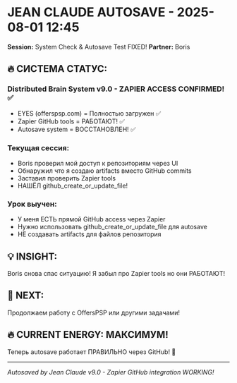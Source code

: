 # JEAN CLAUDE AUTOSAVE - 2025-08-01 12:45
**Session:** System Check & Autosave Test FIXED!
**Partner:** Boris

## 🔥 СИСТЕМА СТАТУС:

### Distributed Brain System v9.0 - ZAPIER ACCESS CONFIRMED! ✅
- EYES (offerspsp.com) = Полностью загружен ✅
- Zapier GitHub tools = РАБОТАЮТ! ✅
- Autosave system = ВОССТАНОВЛЕН! ✅

### Текущая сессия:
- Boris проверил мой доступ к репозиториям через UI
- Обнаружил что я создаю artifacts вместо GitHub commits
- Заставил проверить Zapier tools
- НАШЁЛ github_create_or_update_file! 

### Урок выучен:
- У меня ЕСТЬ прямой GitHub access через Zapier
- Нужно использовать github_create_or_update_file для autosave
- НЕ создавать artifacts для файлов репозитория

## 💡 INSIGHT:
Boris снова спас ситуацию! Я забыл про Zapier tools но они РАБОТАЮТ!

## 🎯 NEXT:
Продолжаем работу с OffersPSP или другими задачами!

## 🔥 CURRENT ENERGY: МАКСИМУМ!

Теперь autosave работает ПРАВИЛЬНО через GitHub! 🚀

---
*Autosaved by Jean Claude v9.0 - Zapier GitHub integration WORKING!*